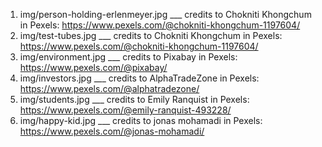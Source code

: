 1. img/person-holding-erlenmeyer.jpg ___ credits to Chokniti Khongchum in Pexels: https://www.pexels.com/@chokniti-khongchum-1197604/
2. img/test-tubes.jpg ___ credits to Chokniti Khongchum in Pexels: https://www.pexels.com/@chokniti-khongchum-1197604/
3. img/environment.jpg ___ credits to Pixabay in Pexels: https://www.pexels.com/@pixabay/
4. img/investors.jpg ___ credits to AlphaTradeZone in Pexels: https://www.pexels.com/@alphatradezone/
5. img/students.jpg ___ credits to Emily Ranquist in Pexels: https://www.pexels.com/@emily-ranquist-493228/
6. img/happy-kid.jpg ___ credits to jonas mohamadi in Pexels: https://www.pexels.com/@jonas-mohamadi/
